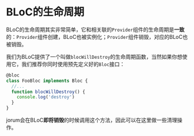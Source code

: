 # BLoC的生命周期

BLoC的生命周期其实非常简单，它和相关联的`Provider`组件的生命周期是**一致**的：`Provider`组件创建，BLoC也被实例化；`Provider`组件销毁，对应的BLoC也被销毁。

我们为BLoC提供了一个叫做`blocWillDestroy`的生命周期函数，当然如果你想使用它，我们推荐你同时使用预先定义好的`Bloc`接口：

```typescript
@bloc
class FooBloc implements Bloc {
  //...
  function blocWillDestroy() {
    console.log('destroy')
  }
}
```

jorum会在BLoC**即将销毁**的时候调用这个方法，因此可以在这里做一些清理操作。

